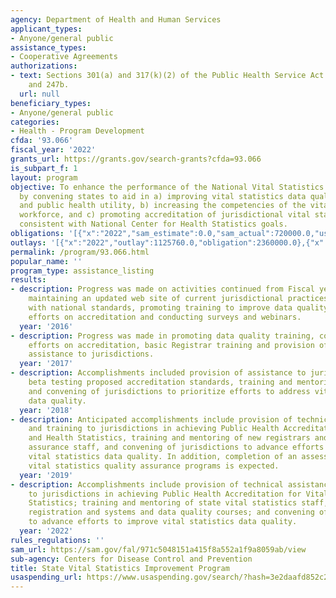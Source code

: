 ```yaml
---
agency: Department of Health and Human Services
applicant_types:
- Anyone/general public
assistance_types:
- Cooperative Agreements
authorizations:
- text: Sections 301(a) and 317(k)(2) of the Public Health Service Act 42 USC 241a
    and 247b.
  url: null
beneficiary_types:
- Anyone/general public
categories:
- Health - Program Development
cfda: '93.066'
fiscal_year: '2022'
grants_url: https://grants.gov/search-grants?cfda=93.066
is_subpart_f: 1
layout: program
objective: To enhance the performance of the National Vital Statistics System (NVSS)
  by convening states to aid in a) improving vital statistics data quality, timeliness
  and public health utility, b) increasing the competencies of the vital statistics
  workforce, and c) promoting accreditation of jurisdictional vital statistics programs
  consistent with National Center for Health Statistics goals.
obligations: '[{"x":"2022","sam_estimate":0.0,"sam_actual":720000.0,"usa_spending_actual":720000.0},{"x":"2023","sam_estimate":720000.0,"sam_actual":0.0,"usa_spending_actual":706170.0},{"x":"2024","sam_estimate":720000.0,"sam_actual":0.0,"usa_spending_actual":720000.0}]'
outlays: '[{"x":"2022","outlay":1125760.0,"obligation":2360000.0},{"x":"2023","outlay":0.0,"obligation":0.0},{"x":"2024","outlay":0.0,"obligation":0.0}]'
permalink: /program/93.066.html
popular_name: ''
program_type: assistance_listing
results:
- description: Progress was made on activities continued from Fiscal year 2015, including
    maintaining an updated web site of current jurisdictional practices and compliance
    with national standards, promoting training to improve data quality, coordinating
    efforts on accreditation and conducting surveys and webinars.
  year: '2016'
- description: Progress was made in promoting data quality training, coordinating
    efforts on accreditation, basic Registrar training and provision of technical
    assistance to jurisdictions.
  year: '2017'
- description: Accomplishments included provision of assistance to jurisdictions in
    beta testing proposed accreditation standards, training and mentoring of new registrars,
    and convening of jurisdictions to prioritize efforts to address vital statistics
    data quality.
  year: '2018'
- description: Anticipated accomplishments include provision of technical assistance
    and training to jurisdictions in achieving Public Health Accreditation for Vital
    and Health Statistics, training and mentoring of new registrars and field services/quality
    assurance staff, and convening of jurisdictions to advance efforts to address
    vital statistics data quality. In addition, completion of an assessment of state
    vital statistics quality assurance programs is expected.
  year: '2019'
- description: Accomplishments include provision of technical assistance and training
    to jurisdictions in achieving Public Health Accreditation for Vital and Health
    Statistics; training and mentoring of state vital statistics staff, vital records
    registration and systems and data quality courses; and convening of jurisdictions
    to advance efforts to improve vital statistics data quality.
  year: '2022'
rules_regulations: ''
sam_url: https://sam.gov/fal/971c5048151a415f8a552a1f9a8059ab/view
sub-agency: Centers for Disease Control and Prevention
title: State Vital Statistics Improvement Program
usaspending_url: https://www.usaspending.gov/search/?hash=3e2daafd852c2aec3ca3280e2d2f8ff3
---
```

